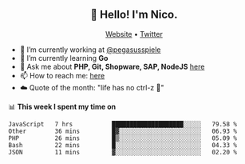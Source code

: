 <h2 align="center">👋 Hello! I'm Nico.</h2>
<p align="center">
  <a href="https://gruselhaus.com">Website</a> •
  <a href="https://twitter.com/NicoFinkernagel">Twitter</a>
</p>


- 🔭 I’m currently working at [@pegasusspiele](https://github.com/pegasusspiele)
- 🌱 I’m currently learning **Go**
- 💬 Ask me about **PHP, Git, Shopware, SAP, NodeJS** [here](https://github.com/gruselhaus/gruselhaus/issues)
- 📫 How to reach me: [here](https://github.com/gruselhaus/gruselhaus/issues)
- ☁️ Quote of the month: "life has no ctrl-z 🌴"

📊 **This week I spent my time on**
<!--START_SECTION:waka-->
```text
JavaScript   7 hrs           ████████████████████░░░░░   79.58 % 
Other        36 mins         █▓░░░░░░░░░░░░░░░░░░░░░░░   06.93 % 
PHP          26 mins         █▒░░░░░░░░░░░░░░░░░░░░░░░   05.09 % 
Bash         22 mins         █░░░░░░░░░░░░░░░░░░░░░░░░   04.33 % 
JSON         11 mins         ▓░░░░░░░░░░░░░░░░░░░░░░░░   02.20 % 
```
<!--END_SECTION:waka-->
